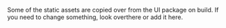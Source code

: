Some of the static assets are copied over from the UI package on  build. If you need to change something, look overthere or add it here.